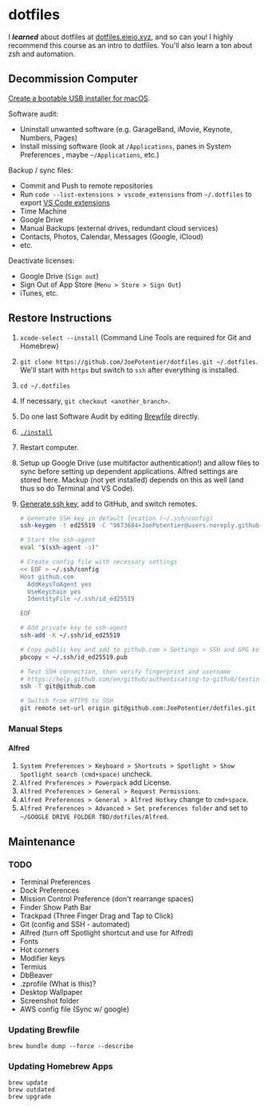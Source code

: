 # dotfiles

I **_learned_** about dotfiles at [dotfiles.eieio.xyz](http://dotfiles.eieio.xyz), and so can you! I highly recommend this course as an intro to dotfiles. You'll also learn a ton about zsh and automation.

## Decommission Computer

[Create a bootable USB installer for macOS](https://support.apple.com/en-us/HT201372).

Software audit:

- Uninstall unwanted software (e.g. GarageBand, iMovie, Keynote, Numbers, Pages)
- Install missing software (look at `/Applications`, panes in System Preferences , maybe `~/Applications`, etc.)

Backup / sync files:

- Commit and Push to remote repositories
- Run `code --list-extensions > vscode_extensions` from `~/.dotfiles` to export [VS Code extensions](vscode_extensions)
- Time Machine
- Google Drive
- Manual Backups (external drives, redundant cloud services)
- Contacts, Photos, Calendar, Messages (Google, iCloud)
- etc.

Deactivate licenses:

- Google Drive (`Sign out`)
- Sign Out of App Store (`Menu > Store > Sign Out`)
- iTunes, etc.

## Restore Instructions

1. `xcode-select --install` (Command Line Tools are required for Git and Homebrew)
2. `git clone https://github.com/JoePotentier/dotfiles.git ~/.dotfiles`. We'll start with `https` but switch to `ssh` after everything is installed.
3. `cd ~/.dotfiles`
4. If necessary, `git checkout <another_branch>`.
5. Do one last Software Audit by editing [Brewfile](Brewfile) directly.
6. [`./install`](install)
7. Restart computer.
8. Setup up Google Drive (use multifactor authentication!) and allow files to sync before setting up dependent applications. Alfred settings are stored here. Mackup (not yet installed) depends on this as well (and thus so do Terminal and VS Code).
9. [Generate ssh key](https://help.github.com/en/github/authenticating-to-github/connecting-to-github-with-ssh), add to GitHub, and switch remotes.

   ```zsh
   # Generate SSH key in default location (~/.ssh/config)
   ssh-keygen -t ed25519 -C "9673684+JoePotentier@users.noreply.github.com"

   # Start the ssh-agent
   eval "$(ssh-agent -s)"

   # Create config file with necessary settings
   << EOF > ~/.ssh/config
   Host github.com
     AddKeysToAgent yes
     UseKeychain yes
     IdentityFile ~/.ssh/id_ed25519

   EOF

   # Add private key to ssh-agent
   ssh-add -K ~/.ssh/id_ed25519

   # Copy public key and add to github.com > Settings > SSH and GPG keys
   pbcopy < ~/.ssh/id_ed25519.pub

   # Test SSH connection, then verify fingerprint and username
   # https://help.github.com/en/github/authenticating-to-github/testing-your-ssh-connection
   ssh -T git@github.com

   # Switch from HTTPS to SSH
   git remote set-url origin git@github.com:JoePotentier/dotfiles.git
   ```

### Manual Steps

#### Alfred

1. `System Preferences > Keyboard > Shortcuts > Spotlight > Show Spotlight search (cmd+space)` uncheck.
2. `Alfred Preferences > Powerpack` add License.
3. `Alfred Preferences > General > Request Permissions`.
4. `Alfred Preferences > General > Alfred Hotkey` change to `cmd+space`.
5. `Alfred Preferences > Advanced > Set preferences folder` and set to `~/GOOGLE DRIVE FOLDER TBD/dotfiles/Alfred`.

## Maintenance

### TODO

- Terminal Preferences
- Dock Preferences
- Mission Control Preference (don't rearrange spaces)
- Finder Show Path Bar
- Trackpad (Three Finger Drag and Tap to Click)
- Git (config and SSH - automated)
- Alfred (turn off Spotlight shortcut and use for Alfred)
- Fonts
- Hot corners
- Modifier keys
- Termius
- DbBeaver
- .zprofile (What is this)?
- Desktop Wallpaper
- Screenshot folder
- AWS config file (Sync w/ google)

### Updating Brewfile

```
brew bundle dump --force --describe
```

### Updating Homebrew Apps

```
brew update
brew outdated
brew upgrade
```
